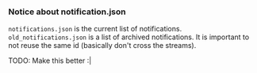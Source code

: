 ### Notice about notification.json

`notifications.json` is the current list of notifications. `old_notifications.json` is a list of archived notifications. It is important to not reuse the same id (basically don't cross the streams).

TODO: Make this better :|